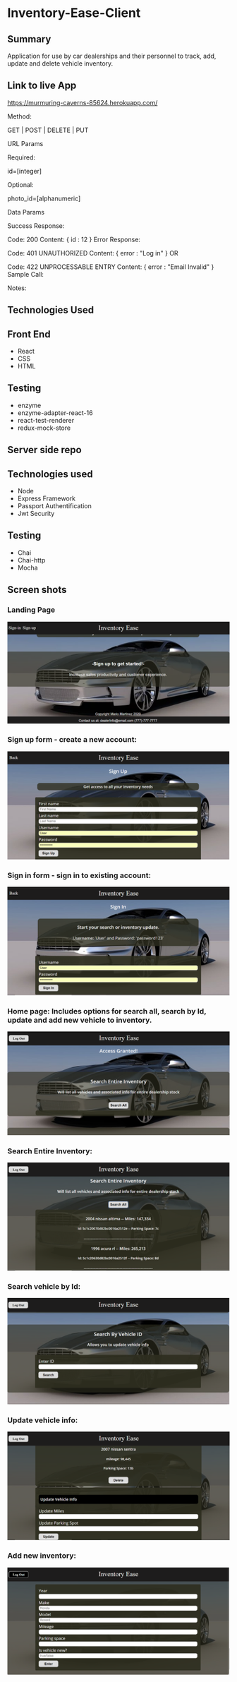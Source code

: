 <h1>Inventory-Ease-Client</h1>

<h2>Summary</h2>
Application for use by car dealerships and their personnel to track, add, update and delete vehicle inventory.

<h2>Link to live App</h2>

https://murmuring-caverns-85624.herokuapp.com/

Method:

GET | POST | DELETE | PUT

URL Params

Required:

id=[integer]

Optional:

photo_id=[alphanumeric]

Data Params


Success Response:


Code: 200
Content: { id : 12 }
Error Response:

Code: 401 UNAUTHORIZED
Content: { error : "Log in" }
OR

Code: 422 UNPROCESSABLE ENTRY
Content: { error : "Email Invalid" }
Sample Call:

Notes:
>

<h2>Technologies Used</h2>
<h2>Front End</h2>
<ul>
  <li>React</li>
  <li>CSS</li>
  <li>HTML</li>
</ul>
<h2>Testing</h2>
<ul>
  <li>enzyme</li>
  <li>enzyme-adapter-react-16</li>
  <li>react-test-renderer</li>
  <li>redux-mock-store</li>
</ul>

<h2>Server side repo</h2>

<h2>Technologies used</h2>
<ul>
  <li>Node</li>
  <li>Express Framework</li>
  <li>Passport Authentification</li>
  <li>Jwt Security</li>
</ul>
<h2>Testing</h2>
<ul>
  <li>Chai</li>
  <li>Chai-http</li>
  <li>Mocha</li>
</ul>

<h2>Screen shots</h2>
<h3>Landing Page</h3>
<img src="https://github.com/mntri4/react-inventory-ease-client/blob/master/screen_shots/landing-page.PNG" />

<h3>Sign up form - create a new account:</h3>
<img src="https://github.com/mntri4/react-inventory-ease-client/blob/master/screen_shots/Sign-Up-Page.PNG" />

<h3>Sign in form - sign in to existing account:</h3>
<img src="https://github.com/mntri4/react-inventory-ease-client/blob/master/screen_shots/Sign-In-Page.PNG" />

<h3>Home page: Includes options for search all, search by Id, update and
add new vehicle to inventory.</h3>
<img src="https://github.com/mntri4/react-inventory-ease-client/blob/master/screen_shots/Home-page.PNG" />

<h3>Search Entire Inventory:</h3>
<img src="https://github.com/mntri4/react-inventory-ease-client/blob/master/screen_shots/Search-All.PNG" />

<h3>Search vehicle by Id:</h3>
<img src="https://github.com/mntri4/react-inventory-ease-client/blob/master/screen_shots/Search-Id.PNG" />

<h3>Update vehicle info:</h3>
<img src="https://github.com/mntri4/react-inventory-ease-client/blob/master/screen_shots/Update.PNG" />

<h3>Add new inventory:</h3>
<img src="https://github.com/mntri4/react-inventory-ease-client/blob/master/screen_shots/Add-Inventory.PNG" />
